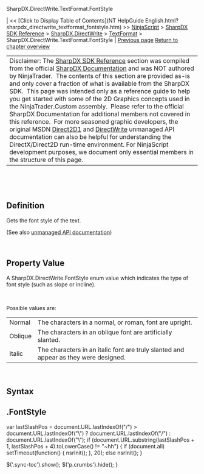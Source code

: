 ﻿










 


SharpDX.DirectWrite.TextFormat.FontStyle







| &lt;&lt; [Click to Display Table of Contents](NT HelpGuide English.html?sharpdx_directwrite_textformat_fontstyle.htm) &gt;&gt;
 [NinjaScript](ninjascript.htm) &gt; [SharpDX SDK Reference](sharpdx_sdk_reference.htm) &gt; [SharpDX.DirectWrite](sharpdx_directwrite.htm) &gt; [TextFormat](sharpdx_directwrite_textformat.htm) &gt;
SharpDX.DirectWrite.TextFormat.FontStyle | [Previous page](sharpdx_directwrite_textformat_fontstretch.htm)
[Return to chapter overview](sharpdx_directwrite_textformat.htm)












|  |
| --- |
| Disclaimer: The [SharpDX SDK Reference](sharpdx_sdk_reference.htm) section was compiled from the official [SharpDX Documentation](http://sharpdx.org/) and was NOT authored by NinjaTrader.  The contents of this section are provided as-is and only cover a fraction of what is available from the SharpDX SDK.  This page was intended only as a reference guide to help you get started with some of the 2D Graphics concepts used in the NinjaTrader.Custom assembly.  Please refer to the official SharpDX Documentation for additional members not covered in this reference.  For more seasoned graphic developers, the original MSDN [Direct2D1](https://msdn.microsoft.com/en-us/library/windows/desktop/dd370990.aspx) and [DirectWrite](https://msdn.microsoft.com/en-us/library/windows/desktop/dd368038.aspx) unmanaged API documentation can also be helpful for understanding the DirectX/Direct2D run-time environment. For NinjaScript development purposes, we document only essential members in the structure of this page. |



 


 


Definition
----------


Gets the font style of the text.


(See also [unmanaged API documentation](https://msdn.microsoft.com/en-us/library/dd316649.aspx))


 


Property Value
--------------


A SharpDX.DirectWrite.FontStyle enum value which indicates the type of font style (such as slope or incline).


 


Possible values are:




|  |  |
| --- | --- |
| Normal | The characters in a normal, or roman, font are upright.  |
| Oblique | The characters in an oblique font are artificially slanted. |
| Italic | The characters in an italic font are truly slanted and appear as they were designed.  |



 


Syntax
------


<textlayout>.FontStyle
----------------------





 
 var lastSlashPos = document.URL.lastIndexOf("/") &gt; document.URL.lastIndexOf("\\") ? document.URL.lastIndexOf("/") : document.URL.lastIndexOf("\\");
 if (document.URL.substring(lastSlashPos + 1, lastSlashPos + 4).toLowerCase() != "~hh") {
 if (document.all) setTimeout(function() {
 nsrInit();
 }, 20);
 else nsrInit();
 }
 
 
 $('.sync-toc').show();
 $('p.crumbs').hide();
 }
 
 
 



</textlayout>